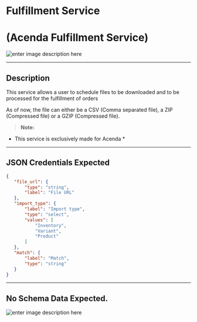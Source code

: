 # Fulfillment Service
# (Acenda Fulfillment Service)

![enter image description here](https://acenda.com/images/logo-acenda@2x.png)

----------

## Description

This service allows a user to schedule files to be downloaded and to be processed for the fulfillment of orders

As of now, the file can either be a CSV (Comma separated file), a ZIP (Compressed file) or a GZIP (Compressed file).

> **Note:**
  * This service is exclusively made for Acenda *


--------

## JSON Credentials Expected

```json
{
   "file_url": {
       "type": "string",
       "label": "File URL"
   },
   "import_type": {
       "label": "Import type",
       "type": "select",
       "values": [
           "Inventory",
           "Variant",
           "Product"
       ]
   },
   "match": {
       "label": "Match",
       "type": "string"
   }
}
```

--------

## No Schema Data Expected.


![enter image description here](https://acenda.com/images/logo-acenda@2x.png)

